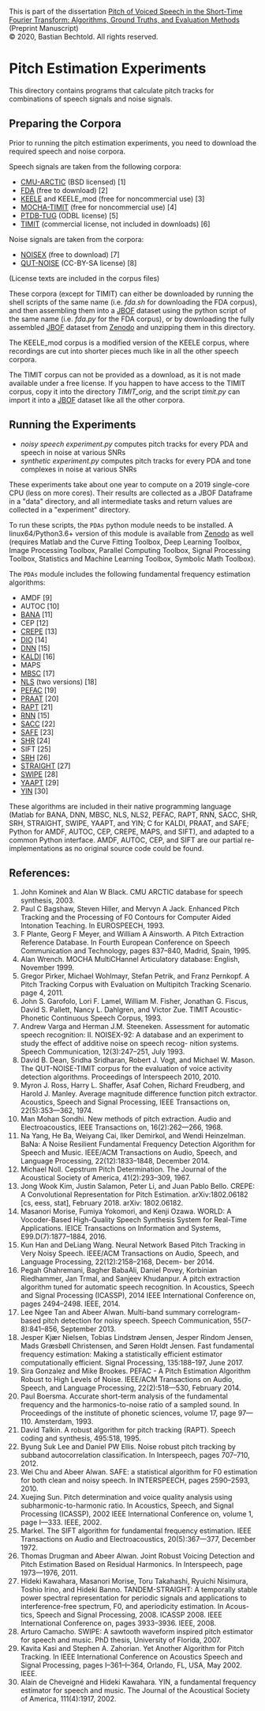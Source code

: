 This is part of the dissertation [Pitch of Voiced Speech in the Short-Time Fourier Transform: Algorithms, Ground Truths, and Evaluation Methods](https://bastibe.github.io/Dissertation-Website/)  
(Preprint Manuscript)  
© 2020, Bastian Bechtold. All rights reserved.

# Pitch Estimation Experiments

This directory contains programs that calculate pitch tracks for combinations of speech signals and noise signals.

## Preparing the Corpora

Prior to running the pitch estimation experiments, you need to download the required speech and noise corpora.

Speech signals are taken from the following corpora:

- [CMU-ARCTIC](http://www.festvox.org/cmu_arctic/) (BSD licensed) [1]
- [FDA](http://www.cstr.ed.ac.uk/research/projects/fda/) (free to download) [2]
- [KEELE](https://lost-contact.mit.edu/afs/nada.kth.se/dept/tmh/corpora/KeelePitchDB/) and KEELE_mod (free for noncommercial use) [3]
- [MOCHA-TIMIT](http://www.cstr.ed.ac.uk/research/projects/artic/mocha.html) (free for noncommercial use) [4]
- [PTDB-TUG](https://www.spsc.tugraz.at/databases-and-tools/ptdb-tug-pitch-tracking-database-from-graz-university-of-technology.html) (ODBL license) [5]
- [TIMIT](https://catalog.ldc.upenn.edu/LDC93S1) (commercial license, not included in downloads) [6]

Noise signals are taken from the corpora:

- [NOISEX](http://www.speech.cs.cmu.edu/comp.speech/Section1/Data/noisex.html) (free to download) [7]
- [QUT-NOISE](https://research.qut.edu.au/saivt/databases/qut-noise-databases-and-protocols/) (CC-BY-SA license) [8]

(License texts are included in the corpus files)

These corpora (except for TIMIT) can either be downloaded by running the shell scripts of the same name (i.e. *fda.sh* for downloading the FDA corpus), and then assembling them into a [JBOF](https://jbof.readthedocs.io/en/latest/) dataset using the python script of the same name (i.e. *fda.py* for the FDA corpus), or by downloading the fully assembled [JBOF](https://jbof.readthedocs.io/en/latest/) dataset from [Zenodo](https://zenodo.org/record/3921794) and unzipping them in this directory.

The KEELE_mod corpus is a modified version of the KEELE corpus, where recordings are cut into shorter pieces much like in all the other speech corpora.

The TIMIT corpus can not be provided as a download, as it is not made available under a free license. If you happen to have access to the TIMIT corpus, copy it into the directory *TIMIT_orig*, and the script *timit.py* can import it into a [JBOF](https://jbof.readthedocs.io/en/latest/) dataset like all the other corpora.

## Running the Experiments

- *noisy speech experiment.py* computes pitch tracks for every PDA and speech in noise at various SNRs
- *synthetic experiment.py* computes pitch tracks for every PDA and tone complexes in noise at various SNRs

These experiments take about one year to compute on a 2019 single-core CPU (less on more cores). Their results are collected as a JBOF Dataframe in a "data" directory, and all intermediate tasks and return values are collected in a "experiment" directory.

To run these scripts, the `PDAs` python module needs to be installed. A linux64/Python3.6+ version of this module is available from [Zenodo](https://zenodo.org/record/3921794) as well (requires Matlab and the Curve Fitting Toolbox, Deep Learning Toolbox, Image Processing Toolbox, Parallel Computing Toolbox, Signal Processing Toolbox, Statistics and Machine Learning Toolbox, Symbolic Math Toolbox).

The `PDAs` module includes the following fundamental frequency estimation algorithms:

- AMDF [9]
- AUTOC [10]
- [BANA](http://www2.ece.rochester.edu/projects/wcng/code.html) [11]
- CEP [12]
- [CREPE](https://github.com/marl/crepe) [13]
- [DIO](http://www.kki.yamanashi.ac.jp/~mmorise/world/english/) [14]
- [DNN](http://web.cse.ohio-state.edu/pnl/software.html) [15]
- [KALDI](https://github.com/LvHang/pitch) [16]
- MAPS
- [MBSC](http://www.seas.ucla.edu/spapl/shareware.html) [17]
- [NLS](https://github.com/jkjaer/fastF0Nls) (two versions) [18]
- [PEFAC](http://www.ee.ic.ac.uk/hp/staff/dmb/voicebox/voicebox.html) [19]
- [PRAAT](https://github.com/praat/praat) [20]
- [RAPT](http://www.speech.kth.se/wavesurfer/links.html) [21]
- [RNN](http://web.cse.ohio-state.edu/pnl/software.html) [15]
- [SACC](http://labrosa.ee.columbia.edu/projects/SAcC/) [22]
- [SAFE](http://www.seas.ucla.edu/spapl/weichu/safe/) [23]
- [SHR](https://mathworks.com/matlabcentral/fileexchange/1230) [24]
- SIFT [25]
- [SRH](https://github.com/covarep/covarep) [26]
- [STRAIGHT](https://github.com/HidekiKawahara/legacy_straight) [27]
- [SWIPE](http://www.cise.ufl.edu/~acamacho/english/curriculum.html) [28]
- [YAAPT](http://www.ws.binghamton.edu/zahorian/yaapt.htm) [29]
- [YIN](http://audition.ens.fr/adc/) [30]

These algorithms are included in their native programming language (Matlab for BANA, DNN, MBSC, NLS, NLS2, PEFAC, RAPT, RNN, SACC, SHR, SRH, STRAIGHT, SWIPE, YAAPT, and YIN; C for KALDI, PRAAT, and SAFE; Python for AMDF, AUTOC, CEP, CREPE, MAPS, and SIFT), and adapted to a common Python interface. AMDF, AUTOC, CEP, and SIFT are our partial re-implementations as no original source code could be found.

## References:

1. John Kominek and Alan W Black. CMU ARCTIC database for speech synthesis, 2003.
2. Paul C Bagshaw, Steven Hiller, and Mervyn A Jack. Enhanced Pitch Tracking and the Processing of F0 Contours for Computer Aided Intonation Teaching. In EUROSPEECH, 1993.
3. F Plante, Georg F Meyer, and William A Ainsworth. A Pitch Extraction Reference Database. In Fourth European Conference on Speech Communication and Technology, pages 837–840, Madrid, Spain, 1995.
4. Alan Wrench. MOCHA MultiCHannel Articulatory database: English, November 1999.
5. Gregor Pirker, Michael Wohlmayr, Stefan Petrik, and Franz Pernkopf. A Pitch Tracking Corpus with Evaluation on Multipitch Tracking Scenario. page 4, 2011.
6. John S. Garofolo, Lori F. Lamel, William M. Fisher, Jonathan G. Fiscus, David S. Pallett, Nancy L. Dahlgren, and Victor Zue. TIMIT Acoustic-Phonetic Continuous Speech Corpus, 1993.
7. Andrew Varga and Herman J.M. Steeneken. Assessment for automatic speech recognition: II. NOISEX-92: A database and an experiment to study the effect of additive noise on speech recog- nition systems. Speech Communication, 12(3):247–251, July 1993.
8. David B. Dean, Sridha Sridharan, Robert J. Vogt, and Michael W. Mason. The QUT-NOISE-TIMIT corpus for the evaluation of voice activity detection algorithms. Proceedings of Interspeech 2010, 2010.
9. Myron J. Ross, Harry L. Shaffer, Asaf Cohen, Richard Freudberg, and Harold J. Manley. Average magnitude difference function pitch extractor. Acoustics, Speech and Signal Processing, IEEE Transactions on, 22(5):353—362, 1974.
10. Man Mohan Sondhi. New methods of pitch extraction. Audio and Electroacoustics, IEEE Transactions on, 16(2):262—266, 1968.
11. Na Yang, He Ba, Weiyang Cai, Ilker Demirkol, and Wendi Heinzelman. BaNa: A Noise Resilient Fundamental Frequency Detection Algorithm for Speech and Music. IEEE/ACM Transactions on Audio, Speech, and Language Processing, 22(12):1833–1848, December 2014.
12. Michael Noll. Cepstrum Pitch Determination. The Journal of the Acoustical Society of America, 41(2):293–309, 1967.
13. Jong Wook Kim, Justin Salamon, Peter Li, and Juan Pablo Bello. CREPE: A Convolutional Representation for Pitch Estimation. arXiv:1802.06182 [cs, eess, stat], February 2018. arXiv: 1802.06182.
14. Masanori Morise, Fumiya Yokomori, and Kenji Ozawa. WORLD: A Vocoder-Based High-Quality Speech Synthesis System for Real-Time Applications. IEICE Transactions on Information and Systems, E99.D(7):1877–1884, 2016.
15. Kun Han and DeLiang Wang. Neural Network Based Pitch Tracking in Very Noisy Speech. IEEE/ACM Transactions on Audio, Speech, and Language Processing, 22(12):2158–2168, Decem- ber 2014.
16. Pegah Ghahremani, Bagher BabaAli, Daniel Povey, Korbinian Riedhammer, Jan Trmal, and Sanjeev Khudanpur. A pitch extraction algorithm tuned for automatic speech recognition. In Acoustics, Speech and Signal Processing (ICASSP), 2014 IEEE International Conference on, pages 2494–2498. IEEE, 2014.
17. Lee Ngee Tan and Abeer Alwan. Multi-band summary correlogram-based pitch detection for noisy speech. Speech Communication, 55(7-8):841–856, September 2013.
18. Jesper Kjær Nielsen, Tobias Lindstrøm Jensen, Jesper Rindom Jensen, Mads Græsbøll Christensen, and Søren Holdt Jensen. Fast fundamental frequency estimation: Making a statistically efficient estimator computationally efficient. Signal Processing, 135:188–197, June 2017.
19. Sira Gonzalez and Mike Brookes. PEFAC - A Pitch Estimation Algorithm Robust to High Levels of Noise. IEEE/ACM Transactions on Audio, Speech, and Language Processing, 22(2):518—530, February 2014.
20. Paul Boersma. Accurate short-term analysis of the fundamental frequency and the harmonics-to-noise ratio of a sampled sound. In Proceedings of the institute of phonetic sciences, volume 17, page 97—110. Amsterdam, 1993.
21. David Talkin. A robust algorithm for pitch tracking (RAPT). Speech coding and synthesis, 495:518, 1995.
22. Byung Suk Lee and Daniel PW Ellis. Noise robust pitch tracking by subband autocorrelation classification. In Interspeech, pages 707–710, 2012.
23. Wei Chu and Abeer Alwan. SAFE: a statistical algorithm for F0 estimation for both clean and noisy speech. In INTERSPEECH, pages 2590–2593, 2010.
24. Xuejing Sun. Pitch determination and voice quality analysis using subharmonic-to-harmonic ratio. In Acoustics, Speech, and Signal Processing (ICASSP), 2002 IEEE International Conference on, volume 1, page I—333. IEEE, 2002.
25. Markel. The SIFT algorithm for fundamental frequency estimation. IEEE Transactions on Audio and Electroacoustics, 20(5):367—377, December 1972.
26. Thomas Drugman and Abeer Alwan. Joint Robust Voicing Detection and Pitch Estimation Based on Residual Harmonics. In Interspeech, page 1973—1976, 2011.
27. Hideki Kawahara, Masanori Morise, Toru Takahashi, Ryuichi Nisimura, Toshio Irino, and Hideki Banno. TANDEM-STRAIGHT: A temporally stable power spectral representation for periodic signals and applications to interference-free spectrum, F0, and aperiodicity estimation. In Acous- tics, Speech and Signal Processing, 2008. ICASSP 2008. IEEE International Conference on, pages 3933–3936. IEEE, 2008.
28. Arturo Camacho. SWIPE: A sawtooth waveform inspired pitch estimator for speech and music. PhD thesis, University of Florida, 2007.
29. Kavita Kasi and Stephen A. Zahorian. Yet Another Algorithm for Pitch Tracking. In IEEE International Conference on Acoustics Speech and Signal Processing, pages I–361–I–364, Orlando, FL, USA, May 2002. IEEE.
30. Alain de Cheveigné and Hideki Kawahara. YIN, a fundamental frequency estimator for speech and music. The Journal of the Acoustical Society of America, 111(4):1917, 2002.
